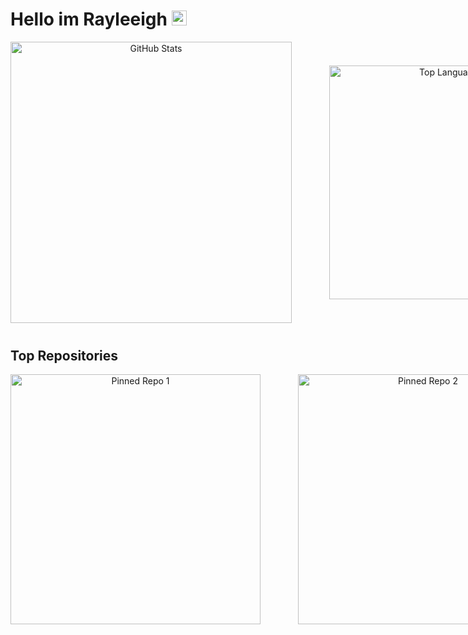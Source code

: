 # Hello im Rayleeigh <img src="https://github.com/user-attachments/assets/c96541c9-cfc6-48d9-9ab7-c71065b465a2" width="24">


<div align="center" style="margin-bottom: 40px;">
  <!-- First Row of Images with Uniform Width -->
  <div style="display: inline-flex; align-items: center; gap: 60px;">
    <a>
      <img width="450" src="https://github-readme-stats-git-masterorgs-github-readme-stats-team.vercel.app/api?username=rayleeigh&theme=dark&show_icons=true&hide_border=true&layout=compact&include_orgs=true" alt="GitHub Stats" />
    </a>
    <a>
      <img width="374" src="https://github-readme-stats-git-masterorgs-github-readme-stats-team.vercel.app/api/top-langs/?username=rayleeigh&include_orgs=true&theme=dark&show_icons=true&hide_border=true&layout=compact" alt="Top Languages" />
    </a>
  </div>
</div>

## Top Repositories

<div align="center">
  <!-- Second Row of Images with Matching Width -->
  <div style="display: inline-flex; align-items: center; gap: 60px;">
    <a href="https://github.com/Rayleeigh/aws-training-project">
      <img width="400" src="https://github-readme-stats.vercel.app/api/pin/?username=rayleeigh&repo=aws-training-project&theme=dark&hide_border=true" alt="Pinned Repo 1" />
    </a>
    <a href="https://github.com/Rayleeigh/Kuzen">
      <img width="400" src="https://github-readme-stats.vercel.app/api/pin/?username=rayleeigh&repo=Kuzen&theme=dark&hide_border=true" alt="Pinned Repo 2" />
    </a>
  </div>
</div>




